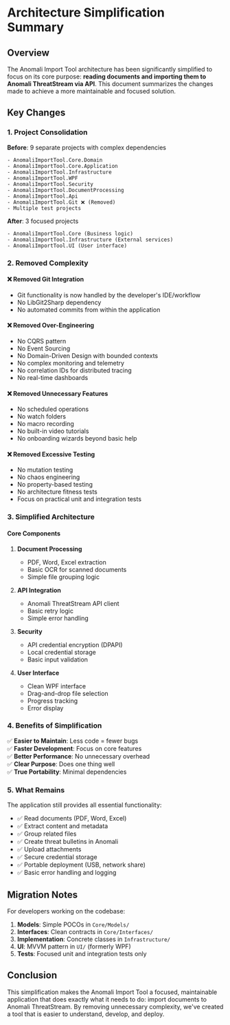 # Architecture Simplification Summary

## Overview

The Anomali Import Tool architecture has been significantly simplified to focus on its core purpose: **reading documents and importing them to Anomali ThreatStream via API**. This document summarizes the changes made to achieve a more maintainable and focused solution.

## Key Changes

### 1. Project Consolidation

**Before**: 9 separate projects with complex dependencies
```
- AnomaliImportTool.Core.Domain
- AnomaliImportTool.Core.Application  
- AnomaliImportTool.Infrastructure
- AnomaliImportTool.WPF
- AnomaliImportTool.Security
- AnomaliImportTool.DocumentProcessing
- AnomaliImportTool.Api
- AnomaliImportTool.Git ❌ (Removed)
- Multiple test projects
```

**After**: 3 focused projects
```
- AnomaliImportTool.Core (Business logic)
- AnomaliImportTool.Infrastructure (External services)
- AnomaliImportTool.UI (User interface)
```

### 2. Removed Complexity

#### ❌ **Removed Git Integration**
- Git functionality is now handled by the developer's IDE/workflow
- No LibGit2Sharp dependency
- No automated commits from within the application

#### ❌ **Removed Over-Engineering**
- No CQRS pattern
- No Event Sourcing  
- No Domain-Driven Design with bounded contexts
- No complex monitoring and telemetry
- No correlation IDs for distributed tracing
- No real-time dashboards

#### ❌ **Removed Unnecessary Features**
- No scheduled operations
- No watch folders
- No macro recording
- No built-in video tutorials
- No onboarding wizards beyond basic help

#### ❌ **Removed Excessive Testing**
- No mutation testing
- No chaos engineering
- No property-based testing
- No architecture fitness tests
- Focus on practical unit and integration tests

### 3. Simplified Architecture

#### **Core Components**

1. **Document Processing**
   - PDF, Word, Excel extraction
   - Basic OCR for scanned documents
   - Simple file grouping logic

2. **API Integration**
   - Anomali ThreatStream API client
   - Basic retry logic
   - Simple error handling

3. **Security**
   - API credential encryption (DPAPI)
   - Local credential storage
   - Basic input validation

4. **User Interface**
   - Clean WPF interface
   - Drag-and-drop file selection
   - Progress tracking
   - Error display

### 4. Benefits of Simplification

✅ **Easier to Maintain**: Less code = fewer bugs  
✅ **Faster Development**: Focus on core features  
✅ **Better Performance**: No unnecessary overhead  
✅ **Clear Purpose**: Does one thing well  
✅ **True Portability**: Minimal dependencies  

### 5. What Remains

The application still provides all essential functionality:
- ✅ Read documents (PDF, Word, Excel)
- ✅ Extract content and metadata
- ✅ Group related files
- ✅ Create threat bulletins in Anomali
- ✅ Upload attachments
- ✅ Secure credential storage
- ✅ Portable deployment (USB, network share)
- ✅ Basic error handling and logging

## Migration Notes

For developers working on the codebase:

1. **Models**: Simple POCOs in `Core/Models/`
2. **Interfaces**: Clean contracts in `Core/Interfaces/`
3. **Implementation**: Concrete classes in `Infrastructure/`
4. **UI**: MVVM pattern in `UI/` (formerly WPF)
5. **Tests**: Focused unit and integration tests only

## Conclusion

This simplification makes the Anomali Import Tool a focused, maintainable application that does exactly what it needs to do: import documents to Anomali ThreatStream. By removing unnecessary complexity, we've created a tool that is easier to understand, develop, and deploy. 